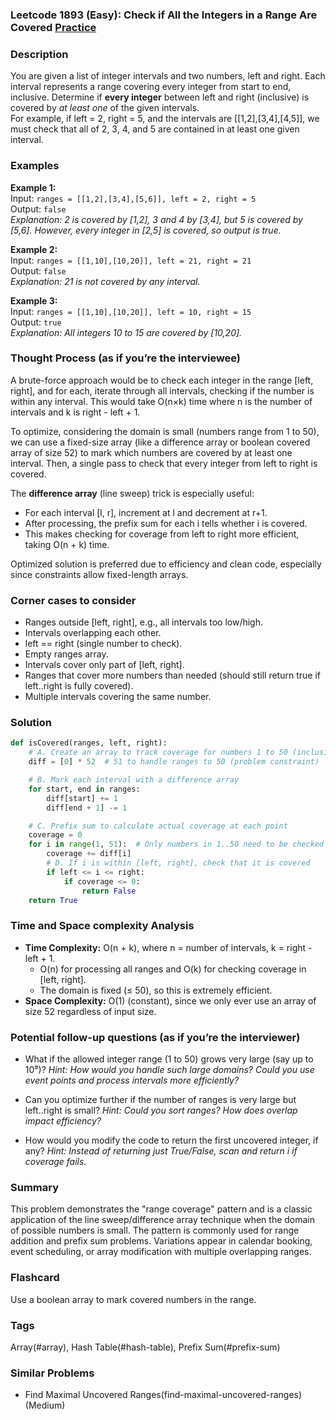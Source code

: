 ### Leetcode 1893 (Easy): Check if All the Integers in a Range Are Covered [Practice](https://leetcode.com/problems/check-if-all-the-integers-in-a-range-are-covered)

### Description  
You are given a list of integer intervals and two numbers, left and right. Each interval represents a range covering every integer from start to end, inclusive. Determine if **every integer** between left and right (inclusive) is covered by _at least one_ of the given intervals.  
For example, if left = 2, right = 5, and the intervals are [[1,2],[3,4],[4,5]], we must check that all of 2, 3, 4, and 5 are contained in at least one given interval.

### Examples  

**Example 1:**  
Input: `ranges = [[1,2],[3,4],[5,6]], left = 2, right = 5`  
Output: `false`  
*Explanation: 2 is covered by [1,2], 3 and 4 by [3,4], but 5 is covered by [5,6].  However, every integer in [2,5] is covered, so output is true.*

**Example 2:**  
Input: `ranges = [[1,10],[10,20]], left = 21, right = 21`  
Output: `false`  
*Explanation: 21 is not covered by any interval.*

**Example 3:**  
Input: `ranges = [[1,10],[10,20]], left = 10, right = 15`  
Output: `true`  
*Explanation: All integers 10 to 15 are covered by [10,20].*

### Thought Process (as if you’re the interviewee)  
A brute-force approach would be to check each integer in the range [left, right], and for each, iterate through all intervals, checking if the number is within any interval. This would take O(n×k) time where n is the number of intervals and k is right - left + 1.

To optimize, considering the domain is small (numbers range from 1 to 50), we can use a fixed-size array (like a difference array or boolean covered array of size 52) to mark which numbers are covered by at least one interval. Then, a single pass to check that every integer from left to right is covered.

The **difference array** (line sweep) trick is especially useful:
- For each interval [l, r], increment at l and decrement at r+1.
- After processing, the prefix sum for each i tells whether i is covered.
- This makes checking for coverage from left to right more efficient, taking O(n + k) time.

Optimized solution is preferred due to efficiency and clean code, especially since constraints allow fixed-length arrays.

### Corner cases to consider  
- Ranges outside [left, right], e.g., all intervals too low/high.
- Intervals overlapping each other.
- left == right (single number to check).
- Empty ranges array.
- Intervals cover only part of [left, right].
- Ranges that cover more numbers than needed (should still return true if left..right is fully covered).
- Multiple intervals covering the same number.

### Solution

```python
def isCovered(ranges, left, right):
    # A. Create an array to track coverage for numbers 1 to 50 (inclusive)
    diff = [0] * 52  # 51 to handle ranges to 50 (problem constraint)

    # B. Mark each interval with a difference array
    for start, end in ranges:
        diff[start] += 1
        diff[end + 1] -= 1

    # C. Prefix sum to calculate actual coverage at each point
    coverage = 0
    for i in range(1, 51):  # Only numbers in 1..50 need to be checked
        coverage += diff[i]
        # D. If i is within [left, right], check that it is covered
        if left <= i <= right:
            if coverage <= 0:
                return False
    return True
```

### Time and Space complexity Analysis  

- **Time Complexity:** O(n + k), where n = number of intervals, k = right - left + 1.
  - O(n) for processing all ranges and O(k) for checking coverage in [left, right].
  - The domain is fixed (≤ 50), so this is extremely efficient.
- **Space Complexity:** O(1) (constant), since we only ever use an array of size 52 regardless of input size.

### Potential follow-up questions (as if you’re the interviewer)  

- What if the allowed integer range (1 to 50) grows very large (say up to 10⁹)?
  *Hint: How would you handle such large domains? Could you use event points and process intervals more efficiently?*

- Can you optimize further if the number of ranges is very large but left..right is small?
  *Hint: Could you sort ranges? How does overlap impact efficiency?*

- How would you modify the code to return the first uncovered integer, if any?
  *Hint: Instead of returning just True/False, scan and return i if coverage fails.*

### Summary
This problem demonstrates the "range coverage" pattern and is a classic application of the line sweep/difference array technique when the domain of possible numbers is small. The pattern is commonly used for range addition and prefix sum problems. Variations appear in calendar booking, event scheduling, or array modification with multiple overlapping ranges.


### Flashcard
Use a boolean array to mark covered numbers in the range.

### Tags
Array(#array), Hash Table(#hash-table), Prefix Sum(#prefix-sum)

### Similar Problems
- Find Maximal Uncovered Ranges(find-maximal-uncovered-ranges) (Medium)